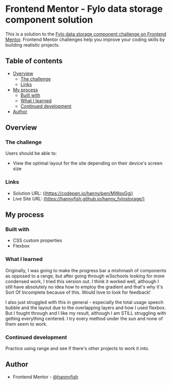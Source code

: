 # Frontend Mentor - Fylo data storage component solution

This is a solution to the [Fylo data storage component challenge on Frontend Mentor](https://www.frontendmentor.io/challenges/fylo-data-storage-component-1dZPRbV5n). Frontend Mentor challenges help you improve your coding skills by building realistic projects. 

## Table of contents

- [Overview](#overview)
  - [The challenge](#the-challenge)
  - [Links](#links)
- [My process](#my-process)
  - [Built with](#built-with)
  - [What I learned](#what-i-learned)
  - [Continued development](#continued-development)
- [Author](#author)

## Overview

### The challenge

Users should be able to:

- View the optimal layout for the site depending on their device's screen size

### Links

- Solution URL: ([(https://codepen.io/hanny/pen/MWqxGgj)](https://codepen.io/hanny/pen/MWqxGgj)
- Live Site URL: [(https://hannyfish.github.io/hanny_fylostorage/)](https://hannyfish.github.io/hanny_fylostorage/)

## My process

### Built with

- CSS custom properties
- Flexbox

### What I learned

Originally, I was going to make the progress bar a mishmash of components as opposed to a range, but after going through w3schools looking for more condensed work, I tried this version out. I think it worked well, although I still have absolutely no idea how to employ the gradient and that's why it's Sort Of Incomplete because of this. Would love to look for feedback!

I also just struggled with this in general - especially the total usage speech bubble and the layout due to the overlapping layers and how I used flexbox. But I fought through and I like my result, although I am STILL struggling with getting everything centered. I try every method under the sun and none of them seem to work.

### Continued development

Practice using range and see if there's other projects to work it into.

## Author
- Frontend Mentor - [@hannyfish](https://www.frontendmentor.io/profile/hannyfish)

